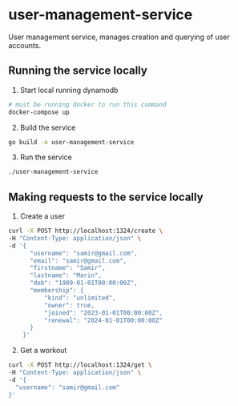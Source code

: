 # user-management-service
User management service, manages creation and querying of user accounts.

## Running the service locally
1. Start local running dynamodb
```bash
# must be running docker to run this command
docker-compose up
```
2. Build the service
```bash
go build -o user-management-service
```

3. Run the service
```bash
./user-management-service
```

## Making requests to the service locally
1. Create a user
```bash
curl -X POST http://localhost:1324/create \
-H "Content-Type: application/json" \
-d '{
      "username": "samir@gmail.com",
      "email": "samir@gmail.com",
      "firstname": "Samir",
      "lastname": "Marin",
      "dob": "1989-01-01T00:00:00Z",
      "membership": {
          "kind": "unlimited",
          "owner": true,
          "joined": "2023-01-01T00:00:00Z",
          "renewal": "2024-01-01T00:00:00Z"
      }
    }'
```
2. Get a workout
```bash
curl -X POST http://localhost:1324/get \
-H "Content-Type: application/json" \
-d '{
  "username": "samir@gmail.com"
}'
```

